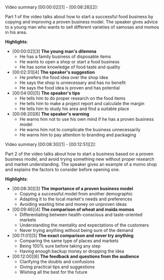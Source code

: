 Video summary [00:00:02][1] - [00:08:26][2]:

Part 1 of the video talks about how to start a successful food business by copying and improving a proven business model. The speaker gives advice to a young man who wants to sell different varieties of samosas and momos in his area.

**Highlights**:
+ [00:00:02][3] **The young man's dilemma**
    * He has a family business of disposable items
    * He wants to open a shop or start a food business
    * He has some knowledge of food taste and quality
+ [00:02:31][4] **The speaker's suggestion**
    * He prefers the food idea over the shop idea
    * He says the shop is unnecessary and has no benefit
    * He says the food idea is proven and has potential
+ [00:04:00][5] **The speaker's tips**
    * He tells him to do proper research on the food items
    * He tells him to make a project report and calculate the margin
    * He tells him to study his area and find a suitable place
+ [00:06:20][6] **The speaker's warning**
    * He warns him not to use his own mind if he has a proven business model
    * He warns him not to complicate the business unnecessarily
    * He warns him to pay attention to branding and packaging

Video summary [00:08:30][1] - [00:12:51][2]:

Part 2 of the video talks about how to start a business based on a proven business model, and avoid trying something new without proper research and market understanding. The speaker gives an example of a momo shop and explains the factors to consider before opening one.

**Highlights**:
+ [00:08:30][3] **The importance of a proven business model**
    * Copying a successful model from another demographic
    * Adapting it to the local market's needs and preferences
    * Avoiding wasting time and money on unproven ideas
+ [00:09:46][4] **The comparison of wheat and maida momos**
    * Differentiating between health-conscious and taste-oriented markets
    * Understanding the mentality and expectations of the customers
    * Never trying anything without being sure of the demand
+ [00:11:01][5] **The exact comparison and never try anything**
    * Comparing the same type of places and markets
    * Being 100% sure before taking any step
    * Having enough backup money or dropping the idea
+ [00:12:00][6] **The feedback and questions from the audience**
    * Clarifying the doubts and confusions
    * Giving practical tips and suggestions
    * Wishing all the best for the future

